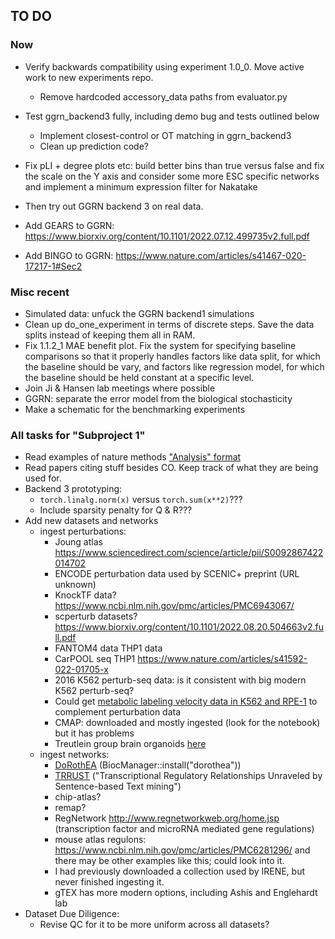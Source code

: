 ## TO DO

### Now

- Verify backwards compatibility using experiment 1.0_0. Move active work to new experiments repo.
    - Remove hardcoded accessory_data paths from evaluator.py
- Test ggrn_backend3 fully, including demo bug and tests outlined below
    - Implement closest-control or OT matching in ggrn_backend3
    - Clean up prediction code?

- Fix pLI + degree plots etc: build better bins than true versus false and fix the scale on the Y axis and consider some more ESC specific networks and implement a minimum expression filter for Nakatake
- Then try out GGRN backend 3 on real data. 
- Add GEARS to GGRN: https://www.biorxiv.org/content/10.1101/2022.07.12.499735v2.full.pdf
- Add BINGO to GGRN: https://www.nature.com/articles/s41467-020-17217-1#Sec2

### Misc recent

- Simulated data: unfuck the GGRN backend1 simulations
- Clean up do_one_experiment in terms of discrete steps. Save the data splits instead of keeping them all in RAM.
- Fix 1.1.2_1 MAE benefit plot. Fix the system for specifying baseline comparisons so that it properly handles factors like data split, for which the baseline should be vary, and factors like regression model, for which the baseline should be held constant at a specific level. 
- Join Ji & Hansen lab meetings where possible
- GGRN: separate the error model from the biological stochasticity
- Make a schematic for the benchmarking experiments

### All tasks for "Subproject 1"

- Read examples of nature methods ["Analysis" format](https://www.nature.com/nmeth/content)
- Read papers citing stuff besides CO. Keep track of what they are being used for. 
- Backend 3 prototyping: 
    - `torch.linalg.norm(x)` versus `torch.sum(x**2)`???
    - Include sparsity penalty for Q & R???
- Add new datasets and networks
    - ingest perturbations: 
        - Joung atlas https://www.sciencedirect.com/science/article/pii/S0092867422014702
        - ENCODE perturbation data used by SCENIC+ preprint (URL unknown) 
        - KnockTF data? https://www.ncbi.nlm.nih.gov/pmc/articles/PMC6943067/
        - scperturb datasets? https://www.biorxiv.org/content/10.1101/2022.08.20.504663v2.full.pdf
        - FANTOM4 data THP1 data
        - CarPOOL seq THP1 https://www.nature.com/articles/s41592-022-01705-x
        - 2016 K562 perturb-seq data: is it consistent with big modern K562 perturb-seq?
        - Could get [metabolic labeling velocity data in K562 and RPE-1](https://pubmed.ncbi.nlm.nih.gov/32139547/) to complement perturbation data
        - CMAP: downloaded and mostly ingested (look for the notebook) but it has problems
        - Treutlein group brain organoids [here](https://www.nature.com/articles/s41586-022-05279-8)
    - ingest networks:
        - [DoRothEA](https://saezlab.github.io/dorothea/articles/single_cell_vignette.html) (BiocManager::install("dorothea"))
        - [TRRUST](https://www.grnpedia.org/trrust/downloadnetwork.php) ("Transcriptional Regulatory Relationships Unraveled by Sentence-based Text mining")
        - chip-atlas?
        - remap?
        - RegNetwork http://www.regnetworkweb.org/home.jsp (transcription factor and microRNA mediated gene regulations)
        - mouse atlas regulons: https://www.ncbi.nlm.nih.gov/pmc/articles/PMC6281296/ and there may be other examples like this; could look into it. 
        - I had previously downloaded a collection used by IRENE, but never finished ingesting it.
        - gTEX has more modern options, including Ashis and Englehardt lab
- Dataset Due Diligence: 
    - Revise QC for it to be more uniform across all datasets?
